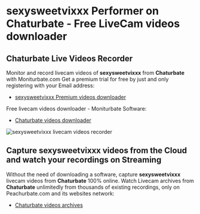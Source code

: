 # sexysweetvixxx Performer on Chaturbate - Free LiveCam videos downloader

## Chaturbate Live Videos Recorder

Monitor and record livecam videos of **sexysweetvixxx** from **Chaturbate** with Moniturbate.com
Get a premium trial for free by just and only registering with your Email address:
* [sexysweetvixxx Premium videos downloader](https://moniturbate.com/request-demo-licence-key.html)

Free livecam videos downloader - Moniturbate Software:
* [Chaturbate videos downloader](https://moniturbate.com/moniturbate-download-software.html)

![sexysweetvixxx livecam videos recorder](https://peachurnet.com/templates/moniturbate-software.png)


## Capture sexysweetvixxx videos from the Cloud and watch your recordings on Streaming

Without the need of downloading a software, capture **sexysweetvixxx** livecam videos from **Chaturbate** 100% online.
Watch Livecam archives from **Chaturbate** unlimitedly from thousands of existing recordings, only on Peachurbate.com and its websites network:
* [Chaturbate videos archives](https://peachurnet.com/)